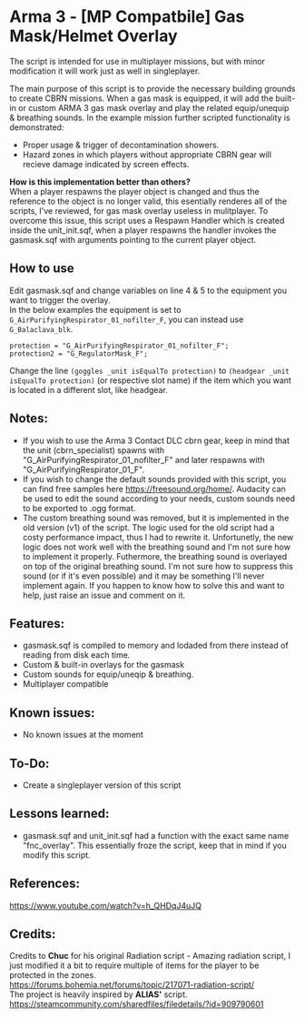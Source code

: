 # Arma 3 - [MP Compatbile] Gas Mask/Helmet Overlay
The script is intended for use in multiplayer missions, but with minor modification it will work just as well in singleplayer.

The main purpose of this script is to provide the necessary building grounds to create CBRN missions. When a gas mask is equipped, it will add the built-in or custom ARMA 3 gas mask overlay and play the related equip/unequip & breathing sounds. In the example mission further scripted functionality is demonstrated:
* Proper usage & trigger of decontamination showers.
* Hazard zones in which players without appropriate CBRN gear will recieve damage indicated by screen effects.

**How is this implementation better than others?** </br>
When a player respawns the player object is changed and thus the reference to the object is no longer valid, this esentially renderes all of the scripts, I've reviewed, for gas mask overlay useless in mulitplayer.
To overcome this issue, this script uses a Respawn Handler which is created inside the unit_init.sqf, when a player respawns the handler invokes the gasmask.sqf with arguments pointing to the current player object.

## How to use
Edit gasmask.sqf and change variables on line 4 & 5 to the equipment you want to trigger the overlay.<br/>
In the below examples the equipment is set to `G_AirPurifyingRespirator_01_nofilter_F`, you can instead use `G_Balaclava_blk`.<br/>
```
protection = "G_AirPurifyingRespirator_01_nofilter_F"; 
protection2 = "G_RegulatorMask_F";
```
Change the line `(goggles _unit isEqualTo protection)` to `(headgear _unit isEqualTo protection)` (or respective slot name) if the item which you want is located in a different slot, like headgear.

## Notes:
* If you wish to use the Arma 3 Contact DLC cbrn gear, keep in mind that the unit (cbrn_specialist) spawns with "G_AirPurifyingRespirator_01_nofilter_F" and later respawns with "G_AirPurifyingRespirator_01_F".
* If you wish to change the default sounds provided with this script, you can find free samples here https://freesound.org/home/. Audacity can be used to edit the sound according to your needs, custom sounds need to be exported to .ogg format.
* The custom breathing sound was removed, but it is implemented in the old version (v1) of the script. The logic used for the old script had a costy performance impact, thus I had to rewrite it. Unfortunetly, the new logic does not work well with the breathing sound and I'm not sure how to implement it properly. Futhermore, the breathing sound is overlayed on top of the original breathing sound. I'm not sure how to suppress this sound (or if it's even possible) and it may be something I'll never implement again. If you happen to know how to solve this and want to help, just raise an issue and comment on it.

## Features:
* gasmask.sqf is compiled to memory and lodaded from there instead of reading from disk each time.
* Custom & built-in overlays for the gasmask
* Custom sounds for equip/uneqip & breathing.
* Multiplayer compatible

## Known issues:
* No known issues at the moment

## To-Do:
* Create a singleplayer version of this script

## Lessons learned:
* gasmask.sqf and unit_init.sqf had a function with the exact same name "fnc_overlay". This essentially froze the script, keep that in mind if you modify this script.

## References:
https://www.youtube.com/watch?v=h_QHDqJ4uJQ

## Credits:
Credits to **Chuc** for his original Radiation script - Amazing radiation script, I just modified it a bit to require multiple of items for the player to be protected in the zones.</br>
https://forums.bohemia.net/forums/topic/217071-radiation-script/</br>
The project is heavily inspired by **ALIAS'** script.</br>
https://steamcommunity.com/sharedfiles/filedetails/?id=909790601
